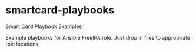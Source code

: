 # smartcard-playbooks
Smart Card Playbook Examples

Example playbooks for Ansible FreeIPA role.  Just drop in files to appropriate role locations
